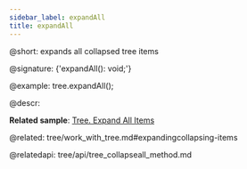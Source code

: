 ```yaml
---
sidebar_label: expandAll
title: expandAll
---          
```


@short: expands all collapsed tree items

@signature: {'expandAll(): void;'}

@example:
tree.expandAll();



@descr:

**Related sample**: [Tree. Expand All Items](https://snippet.dhtmlx.com/c0nqyz60)

@related: tree/work_with_tree.md#expandingcollapsing-items


@relatedapi:
tree/api/tree_collapseall_method.md


